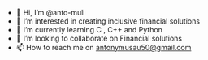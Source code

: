 - 👋 Hi, I’m @anto-muli
- 👀 I’m interested in creating inclusive financial solutions
- 🌱 I’m currently learning C , C++ and Python
- 💞️ I’m looking to collaborate on Financial solutions
- 📫 How to reach me on antonymusau50@gmail.com

<!---
anto-muli/anto-muli is a ✨ special ✨ repository because its `README.md` (this file) appears on your GitHub profile.
You can click the Preview link to take a look at your changes.
--->
